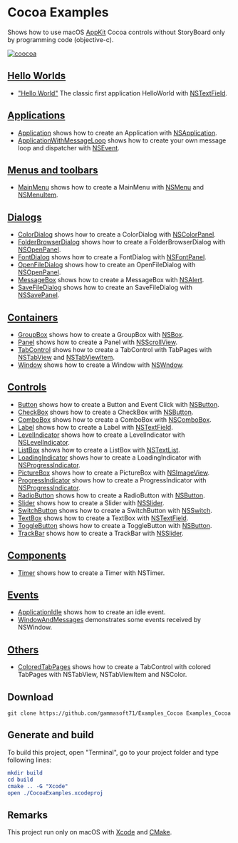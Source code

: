 
# Cocoa Examples

Shows how to use macOS [AppKit](https://developer.apple.com/documentation/appkit/) Cocoa controls without StoryBoard only by programming code (objective-c).

[![coocoa](docs/Pictures/cocoa_header.png)](https://gammasoft71.wixsite.com/gammasoft/cocoa)

## [Hello Worlds](src/HelloWorlds)

* ["Hello World"](src/HelloWorlds/HelloWorld/README.md) The classic first application HelloWorld with [NSTextField](https://developer.apple.com/documentation/appkit/nstextfield/).

## [Applications](src/Applications)

* [Application](src/Applications/Application/README.md) shows how to create an Application with [NSApplication](https://developer.apple.com/documentation/appkit/nsapplication/).
* [ApplicationWithMessageLoop](src/Applications/ApplicationWithMessageLoop/README.md) shows how to create your own message loop and dispatcher with [NSEvent](https://developer.apple.com/documentation/appkit/nsevent/).

## [Menus and toolbars](src/MenusAndTooolbars)

* [MainMenu](src/MenusAndToolbars/MainMenu/README.md) shows how to create a MainMenu with [NSMenu](https://developer.apple.com/documentation/appkit/nsmenu/) and [NSMenuItem](https://developer.apple.com/documentation/appkit/nsmenuitem/).

## [Dialogs](src/Dialogs)

* [ColorDialog](src/Dialogs/ColorDialog/README.md) shows how to create a ColorDialog with [NSColorPanel](https://developer.apple.com/documentation/appkit/nscolorpanel/).
* [FolderBrowserDialog](src/Dialogs/FolderBrowserDialog/README.md) shows how to create a FolderBrowserDialog with [NSOpenPanel](https://developer.apple.com/documentation/appkit/nsopenpanel/).
* [FontDialog](src/Dialogs/FontDialog/README.md) shows how to create a FontDialog with [NSFontPanel](https://developer.apple.com/documentation/appkit/nsfontpanel/).
* [OpenFileDialog](src/Dialogs/OpenFileDialog/README.md) shows how to create an OpenFileDialog with [NSOpenPanel](https://developer.apple.com/documentation/appkit/nsopenpanel/).
* [MessageBox](src/Dialogs/MessageBox/README.md) shows how to create a MessageBox with [NSAlert](https://developer.apple.com/documentation/appkit/nsalert/).
* [SaveFileDialog](src/Dialogs/SaveFileDialog/README.md) shows how to create an SaveFileDialog with [NSSavePanel](https://developer.apple.com/documentation/appkit/nssavepanel/).

## [Containers](src/Containers)

* [GroupBox](src/Containers/GroupBox/README.md) shows how to create a GroupBox with [NSBox](https://developer.apple.com/documentation/appkit/nsbox/).
* [Panel](src/Containers/Panel/README.md) shows how to create a Panel with [NSScrollView](https://developer.apple.com/documentation/appkit/nsscrollview/).
* [TabControl](src/Containers/TabControl/README.md) shows how to create a TabControl with TabPages with [NSTabView](https://developer.apple.com/documentation/appkit/nstabview/) and [NSTabViewItem](https://developer.apple.com/documentation/appkit/nstabviewitem/).
* [Window](src/Containers/Window/README.md) shows how to create a Window with [NSWndow](https://developer.apple.com/documentation/appkit/nswindow/).

## [Controls](src/Controls)

* [Button](src/Controls/Button/README.md) shows how to create a Button and Event Click with [NSButton](https://developer.apple.com/documentation/appkit/nsbutton/).
* [CheckBox](src/Controls/CheckBox/README.md) shows how to create a CheckBox with [NSButton](https://developer.apple.com/documentation/appkit/nsbutton/).
* [ComboBox](src/Controls/ComboBox/README.md) shows how to create a ComboBox with [NSComboBox](https://developer.apple.com/documentation/appkit/nscombobox/).
* [Label](src/Controls/Label/README.md) shows how to create a Label with [NSTextField](https://developer.apple.com/documentation/appkit/nstextfield/).
* [LevelIndicator](src/Controls/LevelIndicator/README.md) shows how to create a LevelIndicator with [NSLevelIndicator](https://developer.apple.com/documentation/appkit/nslevelindicator/).
* [ListBox](src/Controls/ListBox/README.md) shows how to create a ListBox with [NSTextList](https://developer.apple.com/documentation/uikit/nstextlist/).
* [LoadingIndicator](src/Controls/LoadingIndicator/README.md) shows how to create a LoadingIndicator with [NSProgressIndicator](https://developer.apple.com/documentation/appkit/nsprogressindicator/).
* [PictureBox](src/Controls/PictureBox/README.md) shows how to create a PictureBox with [NSImageView](https://developer.apple.com/documentation/appkit/nsimageview/).
* [ProgressIndicator](src/Controls/ProgressIndicator/README.md) shows how to create a ProgressIndicator with [NSProgressIndicator](https://developer.apple.com/documentation/appkit/nsprogressindicator/).
* [RadioButton](src/Controls/RadioButton/README.md) shows how to create a RadioButton with [NSButton](https://developer.apple.com/documentation/appkit/nsbutton/).
* [Slider](src/Controls/Slider/README.md) shows how to create a Slider with [NSSlider](https://developer.apple.com/documentation/appkit/nsslider/).
* [SwitchButton](src/Controls/SwitchButton/README.md) shows how to create a SwitchButton with [NSSwitch](https://developer.apple.com/documentation/appkit/nsswitch/).
* [TextBox](src/Controls/TextBox/README.md) shows how to create a TextBox with [NSTextField](https://developer.apple.com/documentation/appkit/nstextfield/).
* [ToggleButton](src/Controls/ToggleButton/README.md) shows how to create a ToggleButton with [NSButton](https://developer.apple.com/documentation/appkit/nsbutton/).
* [TrackBar](src/Controls/TrackBar/README.md) shows how to create a TrackBar with [NSSlider](https://developer.apple.com/documentation/appkit/nsslider/).

## [Components](src/Components)

* [Timer](src/Components/Timer/README.md) shows how to create a Timer with NSTimer.

## [Events](src/Events)

* [ApplicationIdle](src/Events/ApplicationIdle/README.md) shows how to create an idle event.
* [WindowAndMessages](src/Events/WindowAndMessages/README.md) demonstrates some events received by NSWindow.

## [Others](src/Others)

* [ColoredTabPages](src/Others/ColoredTabPages/README.md) shows how to create a TabControl with colored TabPages with NSTabView, NSTabViewItem and NSColor.

## Download

``` shell
git clone https://github.com/gammasoft71/Examples_Cocoa Examples_Cocoa
```

## Generate and build

To build this project, open "Terminal", go to your project folder and type following lines:

``` cmake
mkdir build
cd build
cmake .. -G "Xcode"
open ./CocoaExamples.xcodeproj
```


## Remarks

This project run only on macOS with [Xcode](https://developer.apple.com/xcode) and [CMake](https://cmake.org).
